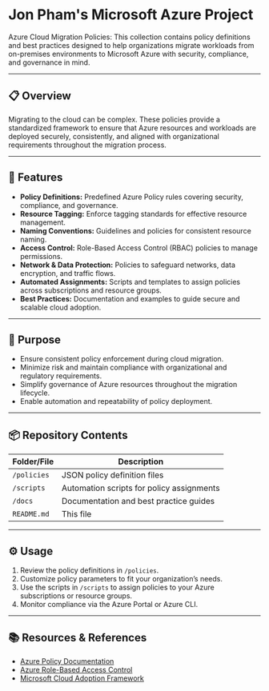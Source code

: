 # Jon Pham's Microsoft Azure Project

Azure Cloud Migration Policies: This collection contains policy definitions and best practices designed to help organizations migrate workloads from on-premises environments to Microsoft Azure with security, compliance, and governance in mind.

---

## 📋 Overview

Migrating to the cloud can be complex. These policies provide a standardized framework to ensure that Azure resources and workloads are deployed securely, consistently, and aligned with organizational requirements throughout the migration process.

---

## 🚀 Features

- **Policy Definitions:** Predefined Azure Policy rules covering security, compliance, and governance.
- **Resource Tagging:** Enforce tagging standards for effective resource management.
- **Naming Conventions:** Guidelines and policies for consistent resource naming.
- **Access Control:** Role-Based Access Control (RBAC) policies to manage permissions.
- **Network & Data Protection:** Policies to safeguard networks, data encryption, and traffic flows.
- **Automated Assignments:** Scripts and templates to assign policies across subscriptions and resource groups.
- **Best Practices:** Documentation and examples to guide secure and scalable cloud adoption.

---

## 🎯 Purpose

- Ensure consistent policy enforcement during cloud migration.
- Minimize risk and maintain compliance with organizational and regulatory requirements.
- Simplify governance of Azure resources throughout the migration lifecycle.
- Enable automation and repeatability of policy deployment.

---

## 📦 Repository Contents

| Folder/File       | Description                               |
|-------------------|-------------------------------------------|
| `/policies`       | JSON policy definition files               |
| `/scripts`        | Automation scripts for policy assignments |
| `/docs`           | Documentation and best practice guides     |
| `README.md`       | This file                                  |

---

## ⚙️ Usage

1. Review the policy definitions in `/policies`.
2. Customize policy parameters to fit your organization’s needs.
3. Use the scripts in `/scripts` to assign policies to your Azure subscriptions or resource groups.
4. Monitor compliance via the Azure Portal or Azure CLI.

---

## 📚 Resources & References

- [Azure Policy Documentation](https://learn.microsoft.com/en-us/azure/governance/policy/)
- [Azure Role-Based Access Control](https://learn.microsoft.com/en-us/azure/role-based-access-control/)
- [Microsoft Cloud Adoption Framework](https://learn.microsoft.com/en-us/azure/cloud-adoption-framework/)




